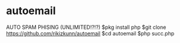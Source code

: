 # autoemail
AUTO SPAM PHISING (UNLIMITED!?!?)
$pkg install php
$git clone https://github.com/rikizkunn/autoemail
$cd autoemail
$php succ.php
